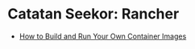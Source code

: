 # Catatan Seekor: Rancher

* [How to Build and Run Your Own Container Images](https://rancher.com/learning-paths/how-to-build-and-run-your-own-container-images/)

